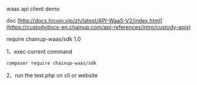 waas api client demo

doc [http://docs.hicoin.vip/zh/latest/API-WaaS-V2/index.html](https://custodydocs-en.chainup.com/api-references/intro/custody-apis)

require chainup-waas/sdk 1.0

1、exec current command 

`composer require chainup-waas/sdk`

2、run the test.php on cli or website
